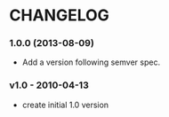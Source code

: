 # CHANGELOG

### 1.0.0 (2013-08-09)

 * Add a version following semver spec.

### v1.0 - 2010-04-13

 * create initial 1.0 version